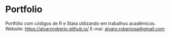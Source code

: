 # Portfolio
Portfólio com códigos de R e Stata utilizando em trabalhos acadêmicos.  
Website: https://alvaroroberio.github.io/
E-mai: alvaro.roberiosa@gmail.com
